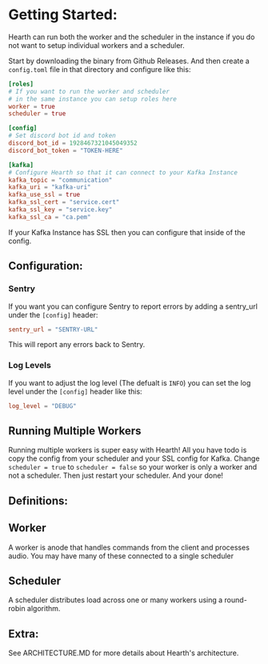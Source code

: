 # Getting Started:
Hearth can run both the worker and the scheduler in the instance if you do not want to 
setup individual workers and a scheduler.

Start by downloading the binary from Github Releases. And then create a `config.toml` file
in that directory and configure like this:
```toml
[roles]
# If you want to run the worker and scheduler 
# in the same instance you can setup roles here
worker = true
scheduler = true

[config]
# Set discord bot id and token
discord_bot_id = 1928467321045049352
discord_bot_token = "TOKEN-HERE"

[kafka]
# Configure Hearth so that it can connect to your Kafka Instance
kafka_topic = "communication"
kafka_uri = "kafka-uri"
kafka_use_ssl = true
kafka_ssl_cert = "service.cert"
kafka_ssl_key = "service.key"
kafka_ssl_ca = "ca.pem"
```
If your Kafka Instance has SSL then you can configure that inside of the config.


## Configuration:
### Sentry
If you want you can configure Sentry to report errors by adding a sentry_url under the `[config]` header:
```toml
sentry_url = "SENTRY-URL"
```
This will report any errors back to Sentry.
### Log Levels
If you want to adjust the log level (The defualt is `INFO`) you can set the log level under the `[config]` header like this:
```toml
log_level = "DEBUG"
```

## Running Multiple Workers
Running multiple workers is super easy with Hearth! All you have todo is copy the config from your scheduler and your SSL config for Kafka. Change `scheduler = true` to `scheduler = false` so your worker is only a worker and not a scheduler. Then just restart your scheduler. And your done!

## Definitions:

## Worker
A worker is anode that handles commands from the client and processes audio. You may have many of these connected to a single scheduler

## Scheduler
A scheduler distributes load across one or many workers using a round-robin algorithm.

## Extra:
See ARCHITECTURE.MD for more details about Hearth's architecture.
